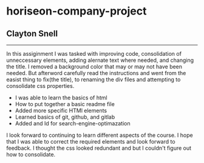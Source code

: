 # horiseon-company-project #

## Clayton Snell ##

---
In this assiginment I was tasked with improving code, consolidation of unneccessary elements, adding alernate text where needed, and changing the title. I removed a background color that may or may not have been needed. But afterword carefully read the instructions and went from the easist thing to fix(the title), to renaming the div files and attempting to consolidate css properties.

- I was able to learn the basics of html
- How to put together a basic readme file
- Added more specific HTMl elements
- Learned basics of git, github, and gitlab
- Added and Id for search-engine-optimazation

I look forward to continuing to learn different aspects of the course. I hope that I was able to correct the required elements and look forward to feedback. I thought the css looked redundant and but I couldn't figure out how to consolidate.
